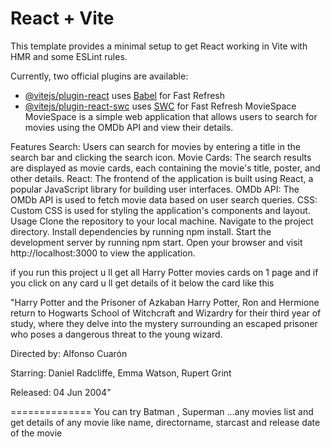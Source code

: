 # React + Vite

This template provides a minimal setup to get React working in Vite with HMR and some ESLint rules.

Currently, two official plugins are available:

- [@vitejs/plugin-react](https://github.com/vitejs/vite-plugin-react/blob/main/packages/plugin-react/README.md) uses [Babel](https://babeljs.io/) for Fast Refresh
- [@vitejs/plugin-react-swc](https://github.com/vitejs/vite-plugin-react-swc) uses [SWC](https://swc.rs/) for Fast Refresh
MovieSpace
MovieSpace is a simple web application that allows users to search for movies using the OMDb API and view their details.

Features
Search: Users can search for movies by entering a title in the search bar and clicking the search icon.
Movie Cards: The search results are displayed as movie cards, each containing the movie's title, poster, and other details.
React: The frontend of the application is built using React, a popular JavaScript library for building user interfaces.
OMDb API: The OMDb API is used to fetch movie data based on user search queries.
CSS: Custom CSS is used for styling the application's components and layout.
Usage
Clone the repository to your local machine.
Navigate to the project directory.
Install dependencies by running npm install.
Start the development server by running npm start.
Open your browser and visit http://localhost:3000 to view the application.

if you run this project u ll get all Harry Potter movies cards on 1 page and if you click on any card u ll get details of it below the card like this 

"Harry Potter and the Prisoner of Azkaban
Harry Potter, Ron and Hermione return to Hogwarts School of Witchcraft and Wizardry for their third year of study, where they delve into the mystery surrounding an escaped prisoner who poses a dangerous threat to the young wizard.

Directed by: Alfonso Cuarón

Starring: Daniel Radcliffe, Emma Watson, Rupert Grint

Released: 04 Jun 2004"

==============
You can try Batman , Superman ...any movies list and get details of any movie like name, directorname, starcast and release date of the movie
